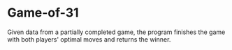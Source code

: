 Game-of-31
==========

Given data from a partially completed game, the program finishes the game with both players' optimal moves and returns the winner. 
